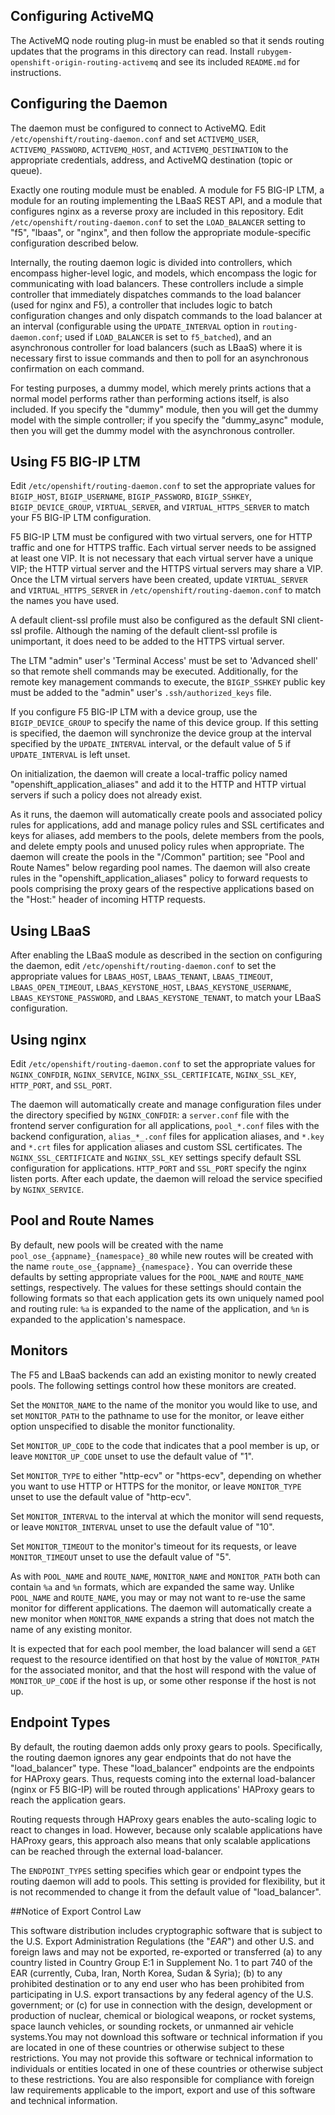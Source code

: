 Configuring ActiveMQ
--------------------

The ActiveMQ node routing plug-in must be enabled so that it sends routing
updates that the programs in this directory can read.  Install
`rubygem-openshift-origin-routing-activemq` and see its included `README.md` for
instructions.

Configuring the Daemon
----------------------

The daemon must be configured to connect to ActiveMQ. Edit
`/etc/openshift/routing-daemon.conf` and set `ACTIVEMQ_USER`,
`ACTIVEMQ_PASSWORD`, `ACTIVEMQ_HOST`, and `ACTIVEMQ_DESTINATION` to the
appropriate credentials, address, and ActiveMQ destination (topic or
queue).

Exactly one routing module must be enabled.  A module for F5 BIG-IP LTM, a
module for an routing implementing the LBaaS REST API, and a module that
configures nginx as a reverse proxy are included in this repository.  Edit
`/etc/openshift/routing-daemon.conf` to set the `LOAD_BALANCER` setting to "f5",
"lbaas", or "nginx", and then follow the appropriate module-specific
configuration described below.

Internally, the routing daemon logic is divided into controllers, which
encompass higher-level logic, and models, which encompass the logic for
communicating with load balancers.  These controllers include a simple
controller that immediately dispatches commands to the load balancer (used for
nginx and F5), a controller that includes logic to batch configuration changes
and only dispatch commands to the load balancer at an interval (configurable
using the `UPDATE_INTERVAL` option in `routing-daemon.conf`; used if `LOAD_BALANCER` is
set to `f5_batched`), and an asynchronous controller for load balancers (such as
LBaaS) where it is necessary first to issue commands and then to poll for an
asynchronous confirmation on each command.

For testing purposes, a dummy model, which merely prints actions that
a normal model performs rather than performing actions itself, is also
included.  If you specify the "dummy" module, then you will get the
dummy model with the simple controller; if you specify the "dummy_async"
module, then you will get the dummy model with the asynchronous
controller.

Using F5 BIG-IP LTM
-------------------

Edit `/etc/openshift/routing-daemon.conf` to set the appropriate values for
`BIGIP_HOST`, `BIGIP_USERNAME`, `BIGIP_PASSWORD`, `BIGIP_SSHKEY`,
`BIGIP_DEVICE_GROUP`, `VIRTUAL_SERVER`, and `VIRTUAL_HTTPS_SERVER` to match your
F5 BIG-IP LTM configuration.

F5 BIG-IP LTM must be configured with two virtual servers, one for HTTP traffic
and one for HTTPS traffic. Each virtual server needs to be assigned at least one
VIP.  It is not necessary that each virtual server have a unique VIP; the HTTP
virtual server and the HTTPS virtual servers may share a VIP.  Once the LTM
virtual servers have been created, update `VIRTUAL_SERVER` and
`VIRTUAL_HTTPS_SERVER` in `/etc/openshift/routing-daemon.conf` to match the
names you have used.

A default client-ssl profile must also be configured as the default SNI
client-ssl profile. Although the naming of the default client-ssl profile is
unimportant, it does need to be added to the HTTPS virtual server.

The LTM "admin" user's 'Terminal Access' must be set to 'Advanced shell' so that
remote shell commands may be executed. Additionally, for the remote key
management commands to execute, the `BIGIP_SSHKEY` public key must be added to
the "admin" user's `.ssh/authorized_keys` file.

If you configure F5 BIG-IP LTM with a device group, use the `BIGIP_DEVICE_GROUP`
to specify the name of this device group.  If this setting is specified, the
daemon will synchronize the device group at the interval specified by the
`UPDATE_INTERVAL` interval, or the default value of 5 if `UPDATE_INTERVAL` is
left unset.

On initialization, the daemon will create a local-traffic policy named
"openshift_application_aliases" and add it to the HTTP and HTTP virtual servers
if such a policy does not already exist.

As it runs, the daemon will automatically create pools and associated policy
rules for applications, add and manage policy rules and SSL certificates and
keys for aliases, add members to the pools, delete members from the pools, and
delete empty pools and unused policy rules when appropriate.  The daemon will
create the pools in the "/Common" partition; see "Pool and Route Names" below
regarding pool names.  The daemon will also create rules in the
"openshift_application_aliases" policy to forward requests to pools comprising
the proxy gears of the respective applications based on the "Host:" header of
incoming HTTP requests.

Using LBaaS
-----------

After enabling the LBaaS module as described in the section on configuring the
daemon, edit `/etc/openshift/routing-daemon.conf` to set the appropriate values
for `LBAAS_HOST`, `LBAAS_TENANT`, `LBAAS_TIMEOUT`, `LBAAS_OPEN_TIMEOUT`,
`LBAAS_KEYSTONE_HOST`, `LBAAS_KEYSTONE_USERNAME`, `LBAAS_KEYSTONE_PASSWORD`, and
`LBAAS_KEYSTONE_TENANT`, to match your LBaaS configuration.

Using nginx
-----------

Edit `/etc/openshift/routing-daemon.conf` to set the appropriate values for
`NGINX_CONFDIR`, `NGINX_SERVICE`, `NGINX_SSL_CERTIFICATE`, `NGINX_SSL_KEY`,
`HTTP_PORT`, and `SSL_PORT`.

The daemon will automatically create and manage configuration files under the
directory specified by `NGINX_CONFDIR`: a `server.conf` file with the frontend
server configuration for all applications, `pool_*.conf` files with the backend
configuration, `alias_*_.conf` files for application aliases, and `*.key` and
`*.crt` files for application aliases and custom SSL certificates.  The
`NGINX_SSL_CERTIFICATE` and `NGINX_SSL_KEY` settings specify default SSL
configuration for applications.  `HTTP_PORT` and `SSL_PORT` specify the nginx
listen ports.  After each update, the daemon will reload the service specified
by `NGINX_SERVICE`.


Pool and Route Names
--------------------

By default, new pools will be created with the name
`pool_ose_{appname}_{namespace}_80` while new routes will be created with the
name `route_ose_{appname}_{namespace}.`  You can override these defaults by
setting appropriate values for the `POOL_NAME` and `ROUTE_NAME` settings,
respectively.  The values for these settings should contain the following
formats so that each application gets its own uniquely named pool and routing
rule: `%a` is expanded to the name of the application, and `%n` is expanded to
the application's namespace.

Monitors
--------

The F5 and LBaaS backends can add an existing monitor to newly created pools.
The following settings control how these monitors are created.

Set the `MONITOR_NAME` to the name of the monitor you would like to use, and set
`MONITOR_PATH` to the pathname to use for the monitor, or leave either option
unspecified to disable the monitor functionality.

Set `MONITOR_UP_CODE` to the code that indicates that a pool member is up, or
leave `MONITOR_UP_CODE` unset to use the default value of "1".

Set `MONITOR_TYPE` to either "http-ecv" or "https-ecv", depending on whether you
want to use HTTP or HTTPS for the monitor, or leave `MONITOR_TYPE` unset to use
the default value of "http-ecv".

Set `MONITOR_INTERVAL` to the interval at which the monitor will send requests,
or leave `MONITOR_INTERVAL` unset to use the default value of "10".

Set `MONITOR_TIMEOUT` to the monitor's timeout for its requests, or leave
`MONITOR_TIMEOUT` unset to use the default value of "5".

As with `POOL_NAME` and `ROUTE_NAME`, `MONITOR_NAME` and `MONITOR_PATH` both can
contain `%a` and `%n` formats, which are expanded the same way.  Unlike
`POOL_NAME` and `ROUTE_NAME`, you may or may not want to re-use the same monitor
for different applications.  The daemon will automatically create a new monitor
when `MONITOR_NAME` expands a string that does not match the name of any
existing monitor.

It is expected that for each pool member, the load balancer will send a `GET`
request to the resource identified on that host by the value of `MONITOR_PATH`
for the associated monitor, and that the host will respond with the value of
`MONITOR_UP_CODE` if the host is up, or some other response if the host is not
up.

Endpoint Types
--------------

By default, the routing daemon adds only proxy gears to pools.  Specifically,
the routing daemon ignores any gear endpoints that do not have the
"load_balancer" type.  These "load_balancer" endpoints are the endpoints for
HAProxy gears. Thus, requests coming into the external load-balancer (nginx or
F5 BIG-IP) will be routed through applications' HAProxy gears to reach the
application gears.

Routing requests through HAProxy gears enables the auto-scaling logic to react
to changes in load.  However, because only scalable applications have HAProxy
gears, this approach also means that only scalable applications can be reached
through the external load-balancer.

The `ENDPOINT_TYPES` setting specifies which gear or endpoint types the routing
daemon will add to pools.  This setting is provided for flexibility, but it is
not recommended to change it from the default value of "load_balancer".

##Notice of Export Control Law

This software distribution includes cryptographic software that is subject to the U.S. Export Administration Regulations (the "*EAR*") and other U.S. and foreign laws and may not be exported, re-exported or transferred (a) to any country listed in Country Group E:1 in Supplement No. 1 to part 740 of the EAR (currently, Cuba, Iran, North Korea, Sudan & Syria); (b) to any prohibited destination or to any end user who has been prohibited from participating in U.S. export transactions by any federal agency of the U.S. government; or (c) for use in connection with the design, development or production of nuclear, chemical or biological weapons, or rocket systems, space launch vehicles, or sounding rockets, or unmanned air vehicle systems.You may not download this software or technical information if you are located in one of these countries or otherwise subject to these restrictions. You may not provide this software or technical information to individuals or entities located in one of these countries or otherwise subject to these restrictions. You are also responsible for compliance with foreign law requirements applicable to the import, export and use of this software and technical information.
